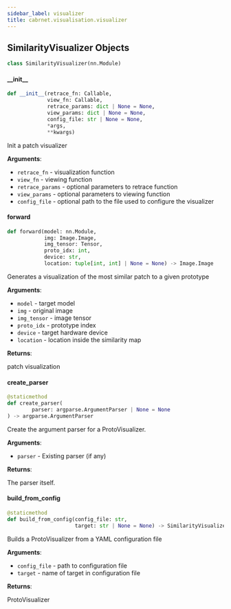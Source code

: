 ```yaml
---
sidebar_label: visualizer
title: cabrnet.visualisation.visualizer
---
```


## SimilarityVisualizer Objects

```python
class SimilarityVisualizer(nn.Module)
```

#### \_\_init\_\_

```python
def __init__(retrace_fn: Callable,
             view_fn: Callable,
             retrace_params: dict | None = None,
             view_params: dict | None = None,
             config_file: str | None = None,
             *args,
             **kwargs)
```

Init a patch visualizer

**Arguments**:

- `retrace_fn` - visualization function
- `view_fn` - viewing function
- `retrace_params` - optional parameters to retrace function
- `view_params` - optional parameters to viewing function
- `config_file` - optional path to the file used to configure the visualizer

#### forward

```python
def forward(model: nn.Module,
            img: Image.Image,
            img_tensor: Tensor,
            proto_idx: int,
            device: str,
            location: tuple[int, int] | None = None) -> Image.Image
```

Generates a visualization of the most similar patch to a given prototype

**Arguments**:

- `model` - target model
- `img` - original image
- `img_tensor` - image tensor
- `proto_idx` - prototype index
- `device` - target hardware device
- `location` - location inside the similarity map
  

**Returns**:

  patch visualization

#### create\_parser

```python
@staticmethod
def create_parser(
        parser: argparse.ArgumentParser | None = None
) -> argparse.ArgumentParser
```

Create the argument parser for a ProtoVisualizer.

**Arguments**:

- `parser` - Existing parser (if any)
  

**Returns**:

  The parser itself.

#### build\_from\_config

```python
@staticmethod
def build_from_config(config_file: str,
                      target: str | None = None) -> SimilarityVisualizer
```

Builds a ProtoVisualizer from a YAML configuration file

**Arguments**:

- `config_file` - path to configuration file
- `target` - name of target in configuration file
  

**Returns**:

  ProtoVisualizer


